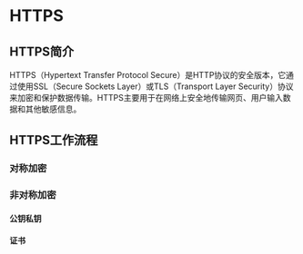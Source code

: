 # HTTPS

## HTTPS简介

HTTPS（Hypertext Transfer Protocol Secure）是HTTP协议的安全版本，它通过使用SSL（Secure Sockets Layer）或TLS（Transport Layer Security）协议来加密和保护数据传输。HTTPS主要用于在网络上安全地传输网页、用户输入数据和其他敏感信息。

## HTTPS工作流程

### 对称加密

### 非对称加密

#### 公钥私钥

#### 证书